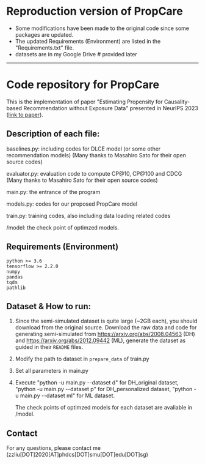 # Reproduction version of PropCare
- Some modifications have been made to the original code since some packages are updated.
- The updated Requirements (Environment) are listed in the "Requirements.txt" file.
- datasets are in my Google Drive # provided later
---
# Code repository for PropCare

This is the implementation of paper "Estimating Propensity for Causality-based Recommendation without Exposure Data" presented in NeurIPS 2023 ([link to paper](https://arxiv.org/abs/2310.20388)).

## Description of each file:

baselines.py: including codes for DLCE model (or some other recommendation models) (Many thanks to Masahiro Sato for their open source codes)

evaluator.py: evaluation code to compute CP@10, CP@100 and CDCG (Many thanks to Masahiro Sato for their open source codes)

main.py: the entrance of the program

models.py: codes for our proposed PropCare model

train.py: training codes, also including data loading related codes

/model: the check point of optimzed models.

## Requirements (Environment)
	python >= 3.6
	tensorflow >= 2.2.0
  	numpy
  	pandas
  	tqdm 
  	pathlib 


## Dataset & How to run:

1. Since the semi-simulated dataset is quite large (~2GB each), you should download from the original source.
Download the raw data and code for generating semi-simulated from https://arxiv.org/abs/2008.04563 (DH) and https://arxiv.org/abs/2012.09442 (ML), generate the dataset as guided in their `README` files.

2. Modify the path to dataset in `prepare_data` of train.py

3. Set all parameters in main.py

4. Execute "python -u main.py --dataset d" for DH_original dataset, "python -u main.py --dataset p" for DH_personalized dataset, "python -u main.py --dataset ml" for ML dataset.

   The check points of optimzed models for each dataset are avaliable in /model.

## Contact
For any questions, please contact me (zzliu[DOT]2020[AT]phdcs[DOT]smu[DOT]edu[DOT]sg)
